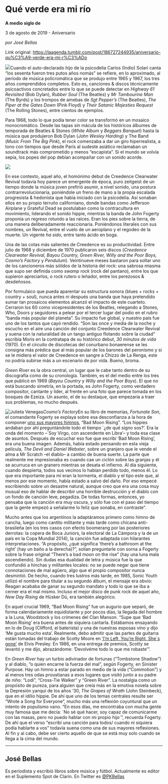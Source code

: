 # Qué verde era mi río

**A medio siglo de**

3 de agosto de 2019 - Aniversario

_por José Bellas_

Link original: https://laagenda.tumblr.com/post/186727244935/aniversario-qu%C3%A9-verde-era-mi-r%C3%ADo

![](https://64.media.tumblr.com/917f68857277bbc47ab95f2644d7a94b/b5a6e78da1d0998f-6d/s500x750/c100afea559c226b87630073677c8a7b57fe8c69.jpg)Cuando el
auto-declarado hijo de la psicodelia Carlos (Indio) Solari canta “los
sesenta fueron tres putos años nomás” se refiere, en lo
aproximado, al período de música policromática que se produjo
entre 1965 y 1967, los tres años comprendidos completos. Esto es,
canciones & discos técnicamente psicoactivos concretados entre
lo que se puede detectar en *Highway 61 Revisited* (Bob Dylan),
*Rubber Soul* (The Beatles) y *Mr Tambourine Man* (The
Byrds) y los trompos de amebas de *Sgt Pepper’s* (The
Beatles), *The Piper at the Gates Down* (Pink Floyd) y *Their
Satanic Majesties Request* (The Rolling Stones), entre cientos de
ejemplos.

 Para 1968, todo
lo que podía tener color se transformó en un mosaico monocromático.
Desde las tapas sin mácula de los históricos álbumes de temporada
de Beatles & Stones (*White Album* y *Beggars Banquet*)
hasta la música que produjeron Bob Dylan (*John Wesley Harding*)
y The Band (*Music From The Big Pink*), el rock comenzaba a dar
un giro hiperrealista, a tono con tiempos que desde París al sudeste
asiático reclamaban un soundtrack más comprometido y menos
“escapista”. Si el mundo se volvía sepia, los popes del pop
debían acompañar con un sonido acorde.

![](https://64.media.tumblr.com/8eb15532354bceeebed838cb5158f1b9/b5a6e78da1d0998f-19/s500x750/e59506d2eb95004c3963b19612ed7efb39e693cb.jpg)

En ese contexto,
aquel año, el homónimo debut de Creedence Clearwater Revival
todavía hoy parece un emergente de época, puro zeitgeist de un
tiempo donde la música joven prefirió asumir, a nivel sonido, una
postura contrarrevolucionaria, poniéndole un freno de mano a la
propia escalada progresista & hedonista que había iniciado con
la psicodelia. Así sonaban ellos en su propio terruño californiano,
donde bandas como Jefferson Airplane y Grateful Dead se postulaban
como la contracultura en movimiento, liderando el sonido hippie,
mientras la banda de John Fogerty proponía un regreso rotundo a las
raíces. Eran los pies sobre la tierra, de una manera
deliberadamente reaccionaria. Poniéndonos literales con sus nombres,
un Revival, entre el vuelo de un aeroplano y el regodeo de la muerte.
Un vigente *ha sido*, entre tanto ácido en boga.

Una de las cotas
más salientes de Creedence es su productividad. Entre julio de 1968
y diciembre de 1970 publicaron seis discos (*Creedence Clearwater
Revival, Bayou Country, Green River, Willy and the Poor Boys, Cosmo’s
Factory* y *Pendulum*). Veintinueve meses bastaron para
soltar uno de los cancioneros más sólidos de la historia del rock:
una sabrosa miasma que supo ser definida como *swamp rock* (rock
del pantano), entre los que supieron apreciarlos, o rock rutero o
leñador, entre los perezosos & desdeñosos. 


Por formulaico
que pueda aparentar su estructura sonora (blues + rocks + country +
soul), nunca antes ni después una banda que haya pretendido sumar
tan prosaicos elementos alcanzó el impacto de este cuarteto.
Cerraron los 60 como vicepresidentes de los Beatles, relegando a
Stones, Who, Doors y seguidores a pelear por el tercer lugar del
podio en el rubro “banda más popular del planeta”. Su impacto
fue global, y nuestro país fue uno de los tantos que cayó rendido.
“Son las once y media de la noche y escucho en el aire una canción
del conjunto Creedence Clearwater Revival y suena con la naturalidad
de un tango antiguo flotando sobre la ciudad” escribía Moris en la
contratapa de su histórico debut, *30 minutos de vida* (1970).
En el circuito de discotecas del conurbano bonaerense se les consigna
más prédica que al más popular de los barones del peronismo y si
se le midiera el valor de Creedence en sangre a Chizzo de La Renga,
este no podría subirse más a un escenario de por vida. Bueno,
broma.

*Green River*
es la obra central, un lugar que le cabe tanto dentro de su
discografía como de su cronología. También, es el del medio entre
los tres que publicó en 1969 (*Bayou Country* y *Willy and
the Poor Boys*). El que no está buscando simetría, en la
portada, es John Fogerty, como verdadero compositor, cantante y
líder, al frente en una foto que parece tomada en los bosques de
Ezeiza. Un asunto, el de su destaque, que empezaría a traer sus
problemas, no mucho después.

![Julieta Venegas](https://64.media.tumblr.com/7c914d61e984f1c56ea36b15d077c6f9/b5a6e78da1d0998f-fd/s250x400/815a706d583fe97e030882892a98883427c1da73.jpg)*Cosmo’s Factory*En su libro de
memorias, *Fortunate Son*, el comandante Fogerty se explaya
sobre esa desconfianza a la hora de componer [uno sus mayores himnos](https://www.youtube.com/watch?v=5BmEGm-mraE),
“Bad Moon Rising”. “Los hippies andaban por ahí preguntándote
todo el tiempo ´¿de qué signo sos?’. Era la onda del momento –´Soy Virgo, con ascendente en Libra’– y toda esa clase de
asuntos. Después de escuchar eso fue que escribí ‘Bad Moon
Rising’, era una buena imagen. Además, había estado pensando en
esta vieja película, *The Devil and Daniel Webster*, sobre un
granjero que le vende el alma a Mr Scratch –el diablo– a cambio de
buena suerte. La parte que realmente me impresionaba es cuando cae un
ciclón sobre las granjas y él se acurruca en un granero mientras se
desata el infierno. Al día siguiente, cuando despierta, todos sus
vecinos lo habían perdido todo, menos él. Lo que era importante
para mí eran  la tormenta, el diablo y el tipo este que, al menos
por ese momento, había estado a salvo del daño. Por eso empecé
escribiendo sobre un desastre natural, aunque creo que era una cosa
muy inusual eso de hablar de describir una horrible destrucción y el
diablo con un fondo de canción leve, pegadiza. De todas formas,
entonces, yo pensaba que la canción era muy oscura, y sólo fue con
el paso del tiempo que la gente empezó a señalarme lo feliz que
sonaba, en contraste”.

Mucho antes que
los argentinos la adaptáramos primero como himno de cancha, luego
como cantito militante y más tarde como chicana anti-brasileña (en
los tres casos con efecto boomerang por las posteriores derrotas: la
copera de Boca Juniors, la electoral de La Cámpora y la de un país
en la Copa Mundial 2014), la canción fue adaptada con hilarantes
interpretaciones. “A propósito, ¿qué significa ‘there’s a
bathroom at the right’ (hay un baño a la derecha)?”, solían
preguntarle con sorna a Fogerty sobre la frase original “There’s
a bad moon on the rise” (hay una luna mala ascendiendo). Sin dudas
esa dualidad de letra y música fue la que confundió a hinchas y
militantes locales: no se puede negar que tiene connotaciones de mal
agüero, algo que el propio compositor nunca desmintió. De hecho,
cuando tres lustros más tarde, en 1985, Sonic Youth utilizó el
nombre para titular a su segundo álbum, el mensaje era obvio: Reagan
acababa de ganar su segundo mandato y todo lo que se iba a cerner era
el mal mismo. Incluso el mejor disco de punk rock de aquel año, *New
Day Rising* de Hüsker Dü, era también alegórico.

En aquel crucial
1969, “Bad Moon Rising” fue un augurio que separó, de forma
calendariamente equidistante y por pocos días, la llegada del hombre
a la Luna, Woodstock y los crímenes del Clan Manson. “Supe que
‘Bad Moon Rising’ era buena antes de siquiera cantarla. Estábamos
ensayando en lo de Doug (Clifford, el baterista) y una de nuestras
esposas vino y dijo ‘Me gusta mucho esta’. Realmente, debo
admitir que las partes de guitarra están tomadas del trabajo de
Scotty Moore en [‘I’m Left, You’re Right, She´s gone’](https://www.youtube.com/watch?v=7n_m3q7XYz4) de
Elvis Presley. En 1986, en una entrega de premios, Scotty se levantó
y me dijo, abrazándome: ‘Devolvéme todo lo que me robaste’”. 



En *Green River* hay un turbio adivinador de fortunas
(“Tombstone Shadow”) y al diablo, “o quien encarne la fuerza
del mal”, según Fogerty, en Sinister Purpose. Hay un himno a estar
parado en medio de la vida (“Commotion”) y al menos tres odas
proustianas a esos lugares que visitó junto a su padre de niño:
“Lodi”, “Cross-Tie Walker” y “Green River”. La nostalgia
como un propósito de pureza, para alguien que creía más en la
emotiva novela sobre la Depresión yanqui de los años ‘30, *The
Grapes of Wrath* (John Steinbeck), que en el idilio hippie. De ahí
que uno de los temas centrales resulte ser “Wrote a Song for
Everyone”, mucho más una reflexión coyuntural que un intento de
populismo vano. “En esos días, me encontraba con mucha gente muy
famosa que me decía: ´No sé qué hacer, soy capaz de comunicarme
con las masas, pero no puedo hablar con mi propio hijo´”, recuerda
Fogerty. De ahí que el verso ”escribí una canción para todos/
cuando ni siquiera podía hablarte a vos” todavía suena como una
de sus mayores reflexiones. Al fin y al cabo, debe ser cierto aquello
de que se está muy solo cuando se llega a la cima del mundo.



---

José Bellas
-----------

 Es periodista y escribió libros sobre música y fútbol. Actualmente es editor en el Suplemento Spot de Clarín. En Twitter es [@PKBellas](https://twitter.com/PKBellas) 

